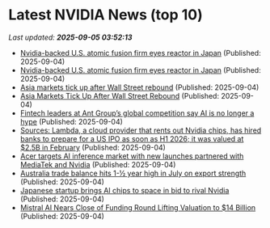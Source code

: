 # Latest NVIDIA News (top 10)
_Last updated: **2025-09-05 03:52:13**_

- [Nvidia-backed U.S. atomic fusion firm eyes reactor in Japan](https://biztoc.com/x/4860cb2f5506c7bd) (Published: 2025-09-04)
- [Nvidia-backed U.S. atomic fusion firm eyes reactor in Japan](https://www.japantimes.co.jp/business/2025/09/04/companies/us-nuclear-fusion-firm-eyes-japan-reactor/) (Published: 2025-09-04)
- [Asia markets tick up after Wall Street rebound](https://www.digitaljournal.com/world/asia-markets-tick-up-after-wall-street-rebound/article) (Published: 2025-09-04)
- [Asia Markets Tick Up After Wall Street Rebound](https://www.ibtimes.com/asia-markets-tick-after-wall-street-rebound-3782457) (Published: 2025-09-04)
- [Fintech leaders at Ant Group’s global competition say AI is no longer a hype](http://technode.com/2025/09/04/fintech-leaders-at-ant-groups-global-competition-say-ai-is-no-longer-a-hype/) (Published: 2025-09-04)
- [Sources: Lambda, a cloud provider that rents out Nvidia chips, has hired banks to prepare for a US IPO as soon as H1 2026; it was valued at $2.5B in February](https://biztoc.com/x/d0d295f1d43c302f) (Published: 2025-09-04)
- [Acer targets AI inference market with new launches partnered with MediaTek and Nvidia](https://www.digitimes.com/news/a20250904PD211/acer-ai-inference-chromebook-mediatek-nvidia.html) (Published: 2025-09-04)
- [Australia trade balance hits 1-½ year high in July on export strength](https://finance.yahoo.com/news/australia-trade-balance-hits-1-021608268.html) (Published: 2025-09-04)
- [Japanese startup brings AI chips to space in bid to rival Nvidia](https://biztoc.com/x/c3b6ba8c52a0d6f0) (Published: 2025-09-04)
- [Mistral AI Nears Close of Funding Round Lifting Valuation to $14 Billion](http://www.pymnts.com/artificial-intelligence-2/2025/mistral-ai-nears-close-of-funding-round-lifting-valuation-to-14-billion/) (Published: 2025-09-04)
